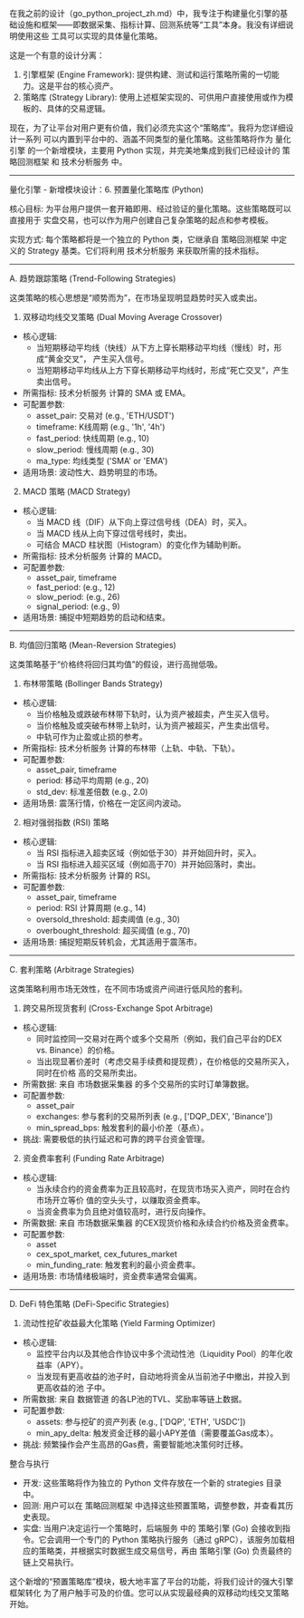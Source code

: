 在我之前的设计（go_python_project_zh.md）中，我专注于构建量化引擎的基
  础设施和框架——即数据采集、指标计算、回测系统等“工具”本身。我没有详细说明使用这些
  工具可以实现的具体量化策略。

  这是一个有意的设计分离：
   1. 引擎框架 (Engine Framework):
      提供构建、测试和运行策略所需的一切能力。这是平台的核心资产。
   2. 策略库 (Strategy Library):
      使用上述框架实现的、可供用户直接使用或作为模板的、具体的交易逻辑。

  现在，为了让平台对用户更有价值，我们必须充实这个“策略库”。我将为您详细设计一系列
  可以内置到平台中的、涵盖不同类型的量化策略。这些策略将作为 量化引擎
  的一个新增模块，主要用 Python 实现，并完美地集成到我们已经设计的 策略回测框架 和
  技术分析服务 中。

  ---

  量化引擎 - 新增模块设计：6. 预置量化策略库 (Python)

  核心目标: 为平台用户提供一套开箱即用、经过验证的量化策略。这些策略既可以直接用于
  实盘交易，也可以作为用户创建自己复杂策略的起点和参考模板。

  实现方式: 每个策略都将是一个独立的 Python 类，它继承自 策略回测框架 中定义的
  Strategy 基类。它们将利用 技术分析服务 来获取所需的技术指标。

  ---

  A. 趋势跟踪策略 (Trend-Following Strategies)

  这类策略的核心思想是“顺势而为”，在市场呈现明显趋势时买入或卖出。

  1. 双移动均线交叉策略 (Dual Moving Average Crossover)
   * 核心逻辑:
       * 当短期移动平均线（快线）从下方上穿长期移动平均线（慢线）时，形成“黄金交叉”，
         产生买入信号。
       * 当短期移动平均线从上方下穿长期移动平均线时，形成“死亡交叉”，产生卖出信号。
   * 所需指标: 技术分析服务 计算的 SMA 或 EMA。
   * 可配置参数:
       * asset_pair: 交易对 (e.g., 'ETH/USDT')
       * timeframe: K线周期 (e.g., '1h', '4h')
       * fast_period: 快线周期 (e.g., 10)
       * slow_period: 慢线周期 (e.g., 30)
       * ma_type: 均线类型 ('SMA' or 'EMA')
   * 适用场景: 波动性大、趋势明显的市场。

  2. MACD 策略 (MACD Strategy)
   * 核心逻辑:
       * 当 MACD 线（DIF）从下向上穿过信号线（DEA）时，买入。
       * 当 MACD 线从上向下穿过信号线时，卖出。
       * 可结合 MACD 柱状图（Histogram）的变化作为辅助判断。
   * 所需指标: 技术分析服务 计算的 MACD。
   * 可配置参数:
       * asset_pair, timeframe
       * fast_period: (e.g., 12)
       * slow_period: (e.g., 26)
       * signal_period: (e.g., 9)
   * 适用场景: 捕捉中短期趋势的启动和结束。

  ---

  B. 均值回归策略 (Mean-Reversion Strategies)

  这类策略基于“价格终将回归其均值”的假设，进行高抛低吸。

  1. 布林带策略 (Bollinger Bands Strategy)
   * 核心逻辑:
       * 当价格触及或跌破布林带下轨时，认为资产被超卖，产生买入信号。
       * 当价格触及或突破布林带上轨时，认为资产被超买，产生卖出信号。
       * 中轨可作为止盈或止损的参考。
   * 所需指标: 技术分析服务 计算的布林带（上轨、中轨、下轨）。
   * 可配置参数:
       * asset_pair, timeframe
       * period: 移动平均周期 (e.g., 20)
       * std_dev: 标准差倍数 (e.g., 2.0)
   * 适用场景: 震荡行情，价格在一定区间内波动。

  2. 相对强弱指数 (RSI) 策略
   * 核心逻辑:
       * 当 RSI 指标进入超卖区域（例如低于30）并开始回升时，买入。
       * 当 RSI 指标进入超买区域（例如高于70）并开始回落时，卖出。
   * 所需指标: 技术分析服务 计算的 RSI。
   * 可配置参数:
       * asset_pair, timeframe
       * period: RSI 计算周期 (e.g., 14)
       * oversold_threshold: 超卖阈值 (e.g., 30)
       * overbought_threshold: 超买阈值 (e.g., 70)
   * 适用场景: 捕捉短期反转机会，尤其适用于震荡市。

  ---

  C. 套利策略 (Arbitrage Strategies)

  这类策略利用市场无效性，在不同市场或资产间进行低风险的套利。

  1. 跨交易所现货套利 (Cross-Exchange Spot Arbitrage)
   * 核心逻辑:
       * 同时监控同一交易对在两个或多个交易所（例如，我们自己平台的DEX vs.
         Binance）的价格。
       * 当出现显著价差时（考虑交易手续费和提现费），在价格低的交易所买入，同时在价格
         高的交易所卖出。
   * 所需数据: 来自 市场数据采集器 的多个交易所的实时订单簿数据。
   * 可配置参数:
       * asset_pair
       * exchanges: 参与套利的交易所列表 (e.g., ['DQP_DEX', 'Binance'])
       * min_spread_bps: 触发套利的最小价差（基点）。
   * 挑战: 需要极低的执行延迟和可靠的跨平台资金管理。

  2. 资金费率套利 (Funding Rate Arbitrage)
   * 核心逻辑:
       * 当永续合约的资金费率为正且较高时，在现货市场买入资产，同时在合约市场开立等价
         值的空头头寸，以赚取资金费率。
       * 当资金费率为负且绝对值较高时，进行反向操作。
   * 所需数据: 来自 市场数据采集器 的CEX现货价格和永续合约价格及资金费率。
   * 可配置参数:
       * asset
       * cex_spot_market, cex_futures_market
       * min_funding_rate: 触发套利的最小资金费率。
   * 适用场景: 市场情绪极端时，资金费率通常会偏离。

  ---

  D. DeFi 特色策略 (DeFi-Specific Strategies)

  1. 流动性挖矿收益最大化策略 (Yield Farming Optimizer)
   * 核心逻辑:
       * 监控平台内以及其他合作协议中多个流动性池（Liquidity
         Pool）的年化收益率（APY）。
       * 当发现有更高收益的池子时，自动地将资金从当前池子中撤出，并投入到更高收益的池
         子中。
   * 所需数据: 来自 数据管道 的各LP池的TVL、奖励率等链上数据。
   * 可配置参数:
       * assets: 参与挖矿的资产列表 (e.g., ['DQP', 'ETH', 'USDC'])
       * min_apy_delta: 触发资金迁移的最小APY差值（需要覆盖Gas成本）。
   * 挑战: 频繁操作会产生高昂的Gas费，需要智能地决策何时迁移。

  整合与执行

   * 开发: 这些策略将作为独立的 Python 文件存放在一个新的 strategies 目录中。
   * 回测: 用户可以在 策略回测框架 中选择这些预置策略，调整参数，并查看其历史表现。
   * 实盘: 当用户决定运行一个策略时，后端服务 中的 策略引擎 (Go)
     会接收到指令。它会调用一个专门的 Python 策略执行服务（通过
     gRPC），该服务加载相应的策略类，并根据实时数据生成交易信号，再由 策略引擎 (Go)
     负责最终的链上交易执行。

  这个新增的“预置策略库”模块，极大地丰富了平台的功能，将我们设计的强大引擎框架转化
  为了用户触手可及的价值。您可以从实现最经典的双移动均线交叉策略开始。
